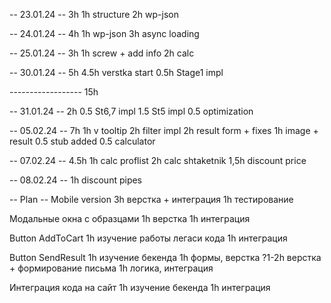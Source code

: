 -- 23.01.24 -- 3h
1h structure
2h wp-json

-- 24.01.24 -- 4h
1h wp-json
3h async loading

-- 25.01.24 -- 3h
1h screw + add info
2h calc

-- 30.01.24 -- 5h
4.5h verstka start
0.5h Stage1 impl

------------------ 15h

-- 31.01.24 -- 2h
0.5 St6,7 impl
1.5 St5 impl
0.5 optimization

-- 05.02.24 -- 7h
1h v tooltip
2h filter impl
2h result form + fixes
1h image + result
0.5 stub added
0.5 calculator

-- 07.02.24 -- 4.5h
1h calc proflist
2h calc shtaketnik
1,5h discount price

-- 08.02.24 --
1h discount pipes

-- Plan --
Mobile version
3h верстка + интеграция
1h тестирование

Модальные окна с образцами
1h верстка
1h интеграция

Button AddToCart
1h изучение работы легаси кода
1h интеграция

Button SendResult
1h изучение бекенда
1h формы, верстка
?1-2h верстка + формирование письма
1h логика, интеграция

Интеграция кода на сайт
1h изучение бекенда
1h интеграция
